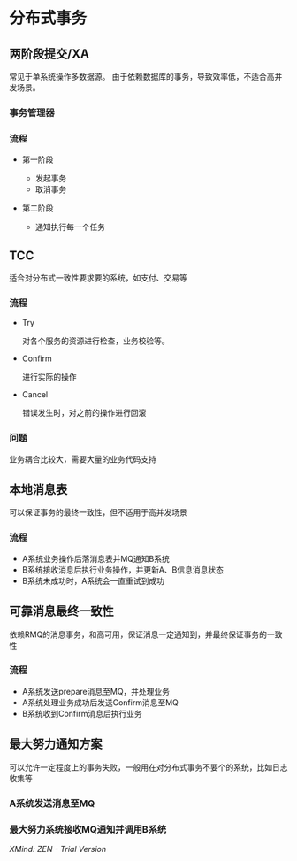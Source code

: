 # 分布式事务

## 两阶段提交/XA

常见于单系统操作多数据源。
由于依赖数据库的事务，导致效率低，不适合高并发场景。

### 事务管理器

### 流程

- 第一阶段

	- 发起事务
	- 取消事务

- 第二阶段

	- 通知执行每一个任务

## TCC

适合对分布式一致性要求要的系统，如支付、交易等

### 流程

- Try

  对各个服务的资源进行检查，业务校验等。

- Confirm

  进行实际的操作

- Cancel

  错误发生时，对之前的操作进行回滚

### 问题

业务耦合比较大，需要大量的业务代码支持

## 本地消息表

可以保证事务的最终一致性，但不适用于高并发场景

### 流程

- A系统业务操作后落消息表并MQ通知B系统
- B系统接收消息后执行业务操作，并更新A、B信息消息状态
- B系统未成功时，A系统会一直重试到成功

## 可靠消息最终一致性

依赖RMQ的消息事务，和高可用，保证消息一定通知到，并最终保证事务的一致性

### 流程

- A系统发送prepare消息至MQ，并处理业务
- A系统处理业务成功后发送Confirm消息至MQ
- B系统收到Confirm消息后执行业务

## 最大努力通知方案

可以允许一定程度上的事务失败，一般用在对分布式事务不要个的系统，比如日志收集等

### A系统发送消息至MQ

### 最大努力系统接收MQ通知并调用B系统

*XMind: ZEN - Trial Version*